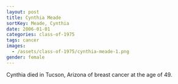 ```yaml
---
layout: post
title: Cynthia Meade
sortKey: Meade, Cynthia
date: 2006-01-01
categories: class-of-1975
tags: cancer
images:
  - /assets/class-of-1975/cynthia-meade-1.png
gender: female
---
```

Cynthia died in Tucson, Arizona of breast cancer at the age of 49.
